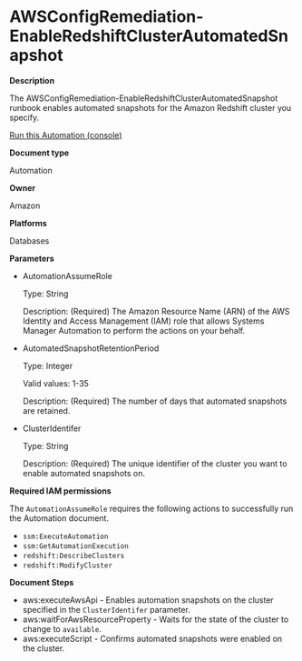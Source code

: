 # AWSConfigRemediation\-EnableRedshiftClusterAutomatedSnapshot<a name="automation-aws-enable-redshift-snapshot"></a>

**Description**

The AWSConfigRemediation\-EnableRedshiftClusterAutomatedSnapshot runbook enables automated snapshots for the Amazon Redshift cluster you specify\.

[Run this Automation \(console\)](https://console.aws.amazon.com/systems-manager/automation/execute/AWSConfigRemediation-EnableRedshiftClusterAutomatedSnapshot)

**Document type**

Automation

**Owner**

Amazon

**Platforms**

Databases

**Parameters**
+ AutomationAssumeRole

  Type: String

  Description: \(Required\) The Amazon Resource Name \(ARN\) of the AWS Identity and Access Management \(IAM\) role that allows Systems Manager Automation to perform the actions on your behalf\.
+ AutomatedSnapshotRetentionPeriod

  Type: Integer

  Valid values: 1\-35

  Description: \(Required\) The number of days that automated snapshots are retained\.
+ ClusterIdentifer

  Type: String

  Description: \(Required\) The unique identifier of the cluster you want to enable automated snapshots on\.

**Required IAM permissions**

The `AutomationAssumeRole` requires the following actions to successfully run the Automation document\.
+ `ssm:ExecuteAutomation`
+ `ssm:GetAutomationExecution`
+ `redshift:DescribeClusters`
+ `redshift:ModifyCluster`

**Document Steps**
+ aws:executeAwsApi \- Enables automation snapshots on the cluster specified in the `ClusterIdentifer` parameter\.
+ aws:waitForAwsResourceProperty \- Waits for the state of the cluster to change to `available`\.
+ aws:executeScript \- Confirms automated snapshots were enabled on the cluster\.